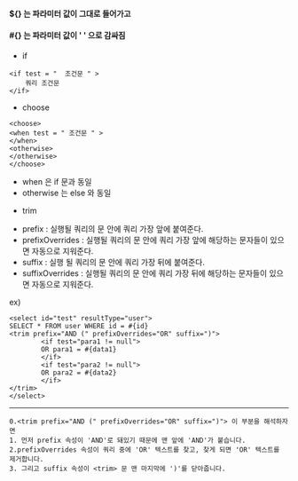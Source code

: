 

#### ${} 는 파라미터 값이 그대로 들어가고
#### #{} 는 파라미터 값이 ' ' 으로 감싸짐

* if 

```
<if test = "  조건문 " >
	쿼리 조건문
</if>
```


* choose  
```
<choose>
<when test = " 조건문 " >
</when>
<otherwise>
</otherwise>
</choose>
```
+ when 은 if 문과 동일 
+ otherwise 는 else 와 동일


* trim 

+ prefix : 실행될 쿼리의 <trim> 문 안에 쿼리 가장 앞에 붙여준다.
+ prefixOverrides : 실행될 쿼리의 <trim> 문 안에 쿼리 가장 앞에 해당하는 문자들이 있으면 자동으로 지워준다.
+ suffix : 실행 될 쿼리의 <trim> 문 안에 쿼리 가장 뒤에 붙여준다.
+ suffixOverrides : 실행될 쿼리의 <trim> 문 안에 쿼리 가장 뒤에 해당하는 문자들이 있으면 자동으로 지워준다.

ex) 
```
<select id="test" resultType="user">
SELECT * FROM user WHERE id = #{id}  
<trim prefix="AND (" prefixOverrides="OR" suffix=")">
        <if test="para1 != null">
        OR para1 = #{data1}
        </if>
        <if test="para2 != null">
        OR para2 = #{data2}
        </if>
</trim>
</select>
```
* * *
```
0.<trim prefix="AND (" prefixOverrides="OR" suffix=")"> 이 부분을 해석하자면
1. 먼저 prefix 속성이 'AND'로 돼있기 때문에 맨 앞에 'AND'가 붙습니다.
2.prefixOverrides 속성이 쿼리 중에 'OR' 텍스트를 찾고, 찾게 되면 'OR' 텍스트를 제거합니다.
3. 그리고 suffix 속성이 <trim> 문 맨 마지막에 ')'를 닫아줍니다.
```  
